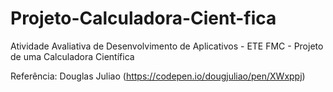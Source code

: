 # Projeto-Calculadora-Cient-fica
Atividade Avaliativa de Desenvolvimento de Aplicativos - ETE FMC - Projeto de uma Calculadora Científica 

Referência: Douglas Juliao (https://codepen.io/dougjuliao/pen/XWxppj)
